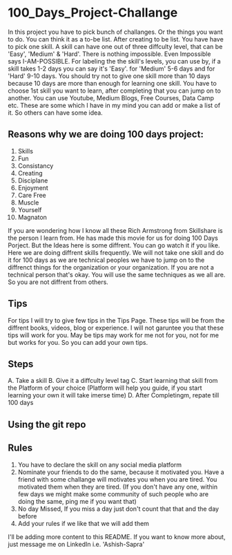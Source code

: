 # 100_Days_Project-Challange

In this project you have to pick bunch of challanges. Or the things you want to do. You can think it as a to-be list. 
After creating to be list. You have have to pick one skill. A skill can have one out of three diffculty level, that can be 'Easy', 'Medium' & 'Hard'. There is nothing impossible. Even Impossible says I-AM-POSSIBLE. For labeling the the skill's levels, you can use by, if a skill takes 1-2 days you can say it's 'Easy'. for 'Medium' 5-6 days and for 'Hard' 9-10 days. You should try not to give one skill more than 10 days because 10 days are more than enough for learning one skill. 
You have to choose 1st skill you want to learn, after completing that you can jump on to another. You can use Youtube, Medium Blogs, Free Courses, Data Camp etc. These are some which I have in my mind you can add or make a list of it. So others can have some idea. 

## Reasons why we are doing 100 days project:
1. Skills
2. Fun 
3. Consistancy
4. Creating
5. Disciplane
6. Enjoyment
7. Care Free
8. Muscle
9. Yourself
10. Magnaton 

If you are wondering how I know all these Rich Armstrong from Skillshare is the person I learn from. He has made this movie for us for doing 100 Days Porject. But the Ideas here is some diffrent. You can go watch it if you like. Here we are doing diffrent skills frequently. We will not take one skill and do it for 100 days as we are technical peoples we have to jump on to the diffrenct things for the organization or your organization. If you are not a technical person that's okay. You will use the same techniques as we all are. So you are not diffrent from others. 

## Tips 
For tips I will try to give few tips in the Tips Page. These tips will be from the diffrent books, videos, blog or experience. 
I will not garuntee you that these tips will work for you. May be tips may work for me not for you, not for me but works for you. 
So you can add your own tips. 

## Steps
A. Take a skill 
B. Give it a diffculty level tag
C. Start learning that skill from the Platform of your choice (Platform will help you guide, if you start learning your own it will take imerse time)
D. After Completingm, repate till 100 days

## Using the git repo

## Rules
1. You have to declare the skill on any social media platform
2. Nominate your friends to do the same, because it motivated you. Have a friend with some challange will motivates you when you are tired. You motivated them when they are tired. (If you don't have any one, within few days we might make some community of such people who are doing the same, ping me if you want that)
3. No day Missed, If you miss a day just don't count that that and the day before
4. Add your rules if we like that we will add them

I'll be adding more content to this README. If you want to know more about, just message me on LinkedIn i.e. 
'Ashish-Sapra'

